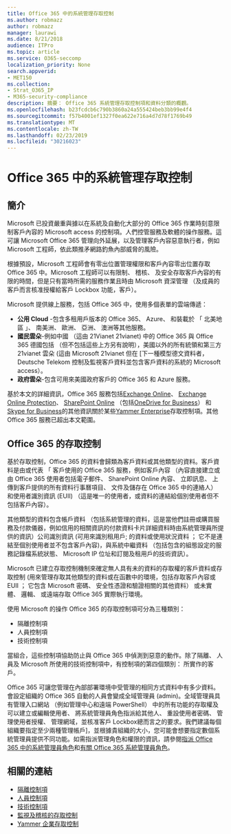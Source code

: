 ```yaml
---
title: Office 365 中的系統管理存取控制
ms.author: robmazz
author: robmazz
manager: laurawi
ms.date: 8/21/2018
audience: ITPro
ms.topic: article
ms.service: O365-seccomp
localization_priority: None
search.appverid:
- MET150
ms.collection:
- Strat_O365_IP
- M365-security-compliance
description: 摘要： Office 365 系統管理存取控制項和資料分類的概觀。
ms.openlocfilehash: b23fcdcb6c790b3860a24a555424beb3bb99e4f4
ms.sourcegitcommit: f57b4001ef1327f0ea622e716a4d7d78f1769b49
ms.translationtype: MT
ms.contentlocale: zh-TW
ms.lasthandoff: 02/23/2019
ms.locfileid: "30216023"
---
```

# <a name="administrative-access-controls-in-office-365"></a>Office 365 中的系統管理存取控制 

## <a name="introduction"></a>簡介
Microsoft 已投資嚴重與據以在系統及自動化大部分的 Office 365 作業時刻意限制客戶內容的 Microsoft access 的控制項。人們控管服務及軟體的操作服務。這可讓 Microsoft Office 365 管理向外延展，以及管理客戶內容惡意執行者，例如 Microsoft 工程師，依此類推矛網路釣魚內部威脅的風險。

根據預設，Microsoft 工程師會有零出位置管理權限和客戶內容零出位置存取 Office 365 中。Microsoft 工程師可以有限制、 稽核、 及安全存取客戶內容的有限的時間，但是只有當時所需的服務作業且時由 Microsoft 資深管理 （及成員的客戶而言核准授權給客戶 Lockbox 功能，客戶）。

Microsoft 提供線上服務，包括 Office 365 中，使用多個表單的雲端傳遞：

- **公用 Cloud** -包含多租用戶版本的 Office 365、 Azure、 和裝載於 「 北美地區 」、 南美洲、 歐洲、 亞洲、 澳洲等其他服務。
- **國民雲朵**-例如中國 （這由 21Vianet 21vianet) 中的 Office 365 與 Office 365 德國包括 （但不包括這些上方另有說明），美國以外的所有統領和第三方 21vianet 雲朵 (這由 Microsoft 21vianet 但在 [下一種模型德文資料者，Deutsche Telekom 控制及監視客戶資料並包含客戶資料的系統的 Microsoft access）。
- **政府雲朵**-包含可用來美國政府客戶的 Office 365 和 Azure 服務。

基於本文的詳細資訊，Office 365 服務包括[Exchange Online](https://docs.microsoft.com/Exchange/exchange-online)、 [Exchange Online Protection](https://docs.microsoft.com/Office365/SecurityCompliance/eop/exchange-online-protection-overview)、 [SharePoint Online](https://docs.microsoft.com/sharepoint/sharepoint-online) （包括[OneDrive for Business](https://docs.microsoft.com/OneDrive/onedrive)） 和[Skype for Business](https://docs.microsoft.com/SkypeForBusiness/skype-for-business-online)的其他資訊關於某些[Yammer Enterprise](https://support.office.com/article/yammer-–-admin-help-e1464355-1f97-49ac-b2aa-dd320b179dbe?ui=en-US&rs=en-US&ad=US)存取控制項。其他 Office 365 服務已超出本文範圍。

## <a name="office-365-access-controls"></a>Office 365 的存取控制
基於存取控制，Office 365 的資料會歸類為客戶資料或其他類型的資料。客戶資料是由或代表 「 客戶使用的 Office 365 服務，例如客戶內容 （內容直接建立或由 Office 365 使用者包括電子郵件、 SharePoint Online 內容、 立即訊息、 上傳到客戶提供的所有資料行事曆項目、 文件及儲存在 Office 365 中的連絡人） 和使用者識別資訊 (EUII) （這是唯一的使用者，或資料的連結給個別使用者但不包括客戶內容）。 

其他類型的資料包含帳戶資料 （包括系統管理的資料，這是當他們註冊或購買服務及付款儀器，例如信用的相關資訊的付款資料卡片詳細資料時由系統管理員所提供的資訊）公司識別資訊 (可用來識別租用戶; 的資料或使用狀況資料 ； 它不是連結至個別使用者並不包含客戶內容)，與系統中繼資料 （包括包含的組態設定的服務記錄檔系統狀態、 Microsoft IP 位址和訂閱及租用戶的技術資訊）。

Microsoft 已建立存取控制機制來確定無人具有未的資料的存取權的客戶資料或存取控制 (用來管理存取其他類型的資料或在函數中的環境，包括存取客戶內容或 EUII ； 它包含 Microsoft 密碼、 安全性憑證和驗證相關的其他資料） 或未實體、 邏輯、 或遠端存取 Office 365 實際執行環境。

使用 Microsoft 的操作 Office 365 的存取控制項可分為三種類別：
- 隔離控制項
- 人員控制項
- 技術控制項

當組合，這些控制項協助防止與 Office 365 中偵測到惡意的動作。除了隔離、 人員及 Microsoft 所使用的技術控制項中，有控制項的第四個類別： 所實作的客戶。

Office 365 可讓您管理在內部部署環境中受管理的相同方式資料中有多少資料。會設定組織的 Office 365 自動的人員會變成全域管理員 (admin)。全域管理員具有管理入口網站 （例如管理中心和遠端 PowerShell） 中的所有功能的存取權及可以建立或編輯使用者、 將系統管理員角色指派給其他人、 重設使用者密碼、 管理使用者授權、 管理網域，並核准客戶 Lockbox總而言之的要求。我們建議每個組織要指定至少兩種管理帳戶]，並根據貴組織的大小，您可能會想要指定數個系統管理員提供不同功能。如需指派管理角色和權限的資訊，請參閱[指派 Office 365 中的系統管理員角色](https://support.office.com/article/Assigning-admin-roles-in-Office-365-eac4d046-1afd-4f1a-85fc-8219c79e1504)和[有關 Office 365 系統管理員角色](https://support.office.com/article/Permissions-in-Office-365-DA585EEA-F576-4F55-A1E0-87090B6AAA9D)。


## <a name="related-links"></a>相關的連結

- [隔離控制項](office-365-isolation-controls.md)
- [人員控制項](office-365-personnel-controls.md)
- [技術控制項](office-365-technology-controls.md)
- [監視及稽核的存取控制](office-365-monitoring-and-auditing-access-controls.md)
- [Yammer 企業存取控制](office-365-yammer-enterprise-access-controls.md)